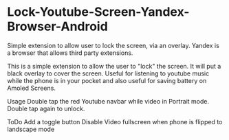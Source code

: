 # Lock-Youtube-Screen-Yandex-Browser-Android

Simple extension to allow user to lock the screen, via an overlay.
Yandex is a browser that allows third party extensions.

This is a simple extension to allow the user to "lock" the screen. It will put a black overlay to cover the screen.
 Useful for listening to youtube music while the phone is in your pocket and also useful for saving battery on Amoled Screens.

Usage
Double tap the red Youtube navbar while video in Portrait mode.
Double tap again to unlock.

ToDo
Add a toggle button
Disable Video fullscreen when phone is flipped to landscape mode
